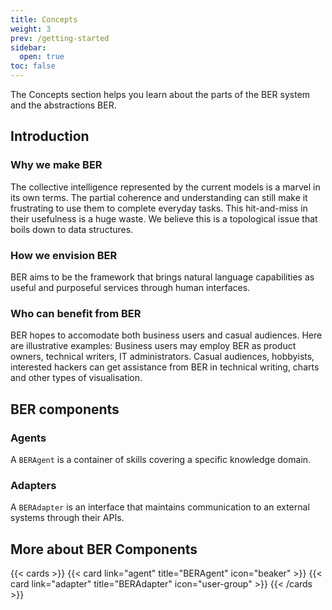```yaml
---
title: Concepts
weight: 3
prev: /getting-started
sidebar:
  open: true
toc: false
---
```


The Concepts section helps you learn about the parts of the BER system and the abstractions BER.

## Introduction
### Why we make BER
The collective intelligence represented by the current models is a marvel in its own terms. The partial coherence and understanding can still make it frustrating to use them to complete everyday tasks. This hit-and-miss in their usefulness is a huge waste. We believe this is a topological issue that boils down to data structures.

### How we envision BER
BER aims to be the framework that brings natural language capabilities as useful and purposeful services through human interfaces.

### Who can benefit from BER
BER hopes to accomodate both business users and casual audiences. Here are illustrative examples: Business users may employ BER as product owners, technical writers, IT administrators. Casual audiences, hobbyists, interested hackers can get assistance from BER in technical writing, charts and other types of visualisation.

## BER components
### Agents
A `BERAgent` is a container of skills covering a specific knowledge domain.

### Adapters
A `BERAdapter` is an interface that maintains communication to an external systems through their APIs.

## More about BER Components
{{< cards >}}
  {{< card link="agent" title="BERAgent" icon="beaker" >}}
  {{< card link="adapter" title="BERAdapter" icon="user-group" >}}
{{< /cards >}}
